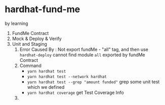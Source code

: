 # hardhat-fund-me

by learning

1. FundMe Contract
2. Mock & Deploy & Verify
3. Unit and Staging
    1. Error Caused By : Not export fundMe - "all" tag, and then use `hardhat-deploy` cannot find module `all` exported
       by fundMe Contract
    2. Command
       *  `yarn hardhat test`
       *  `yarn hardhat test --network hardhat`
       *  `yarn hardhat test --grep "amount funded"`  grep some unit test which we defined
       *  `yarn hardhat coverage`  get Test Coverage Info
    3. 
